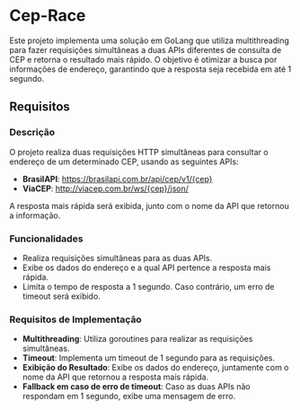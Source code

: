 # Cep-Race

Este projeto implementa uma solução em GoLang que utiliza multithreading para fazer requisições simultâneas a duas APIs diferentes de consulta de CEP e retorna o resultado mais rápido. O objetivo é otimizar a busca por informações de endereço, garantindo que a resposta seja recebida em até 1 segundo.

## Requisitos

### Descrição

O projeto realiza duas requisições HTTP simultâneas para consultar o endereço de um determinado CEP, usando as seguintes APIs:

- **BrasilAPI**: https://brasilapi.com.br/api/cep/v1/{cep}
- **ViaCEP**: http://viacep.com.br/ws/{cep}/json/

A resposta mais rápida será exibida, junto com o nome da API que retornou a informação.

### Funcionalidades

- Realiza requisições simultâneas para as duas APIs.
- Exibe os dados do endereço e a qual API pertence a resposta mais rápida.
- Limita o tempo de resposta a 1 segundo. Caso contrário, um erro de timeout será exibido.

### Requisitos de Implementação

- **Multithreading**: Utiliza goroutines para realizar as requisições simultâneas.
- **Timeout**: Implementa um timeout de 1 segundo para as requisições.
- **Exibição do Resultado**: Exibe os dados do endereço, juntamente com o nome da API que retornou a resposta mais rápida.
- **Fallback em caso de erro de timeout**: Caso as duas APIs não respondam em 1 segundo, exibe uma mensagem de erro.
